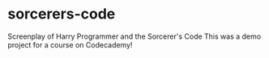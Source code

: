 # sorcerers-code
Screenplay of Harry Programmer and the Sorcerer's Code
This was a demo project for a course on Codecademy!
